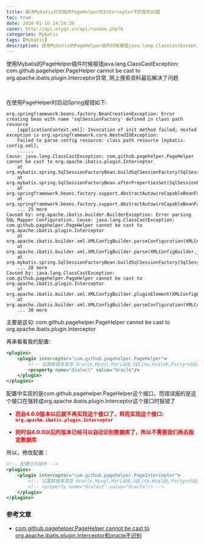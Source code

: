 ```yaml
---
title: 解决Mybatis分页插件PageHelper的Interceptor不匹配的问题
toc: true
date: 2020-01-16 14:24:39
cover: http://api.mtyqx.cn/api/random.php?6
categories: Mybatis
tags: [Mybatis]
description: 使用Mybatis的PageHelper插件时候报错java.lang.ClassCastException-com.github.pagehelper.PageHelper cannot be cast to org.apache.ibatis.plugin.Interceptor异常, 网上搜索资料最后解决了问题
---
```


使用Mybatis的PageHelper插件时候报错java.lang.ClassCastException: com.github.pagehelper.PageHelper cannot be cast to org.apache.ibatis.plugin.Interceptor异常, 网上搜索资料最后解决了问题

<br/>

<!--more-->

在使用PageHelper时启动Spring报错如下:

```
org.springframework.beans.factory.BeanCreationException: Error creating bean with name 'sqlSessionFactory' defined in class path resource 
	[applicationContext.xml]: Invocation of init method failed; nested exception is org.springframework.core.NestedIOException:
	Failed to parse config resource: class path resource [mybatis-config.xml]; 
    ......
Cause: java.lang.ClassCastException: com.github.pagehelper.PageHelper cannot be cast to org.apache.ibatis.plugin.Interceptor
	at org.mybatis.spring.SqlSessionFactoryBean.buildSqlSessionFactory(SqlSessionFactoryBean.java:500)
	at org.mybatis.spring.SqlSessionFactoryBean.afterPropertiesSet(SqlSessionFactoryBean.java:380)
	at org.springframework.beans.factory.support.AbstractAutowireCapableBeanFactory.invokeInitMethods(AbstractAutowireCapableBeanFactory.java:1687)
	at org.springframework.beans.factory.support.AbstractAutowireCapableBeanFactory.initializeBean(AbstractAutowireCapableBeanFactory.java:1624)
	... 25 more
Caused by: org.apache.ibatis.builder.BuilderException: Error parsing SQL Mapper Configuration. Cause: java.lang.ClassCastException: com.github.pagehelper.PageHelper cannot be cast to org.apache.ibatis.plugin.Interceptor
	at org.apache.ibatis.builder.xml.XMLConfigBuilder.parseConfiguration(XMLConfigBuilder.java:121)
	at org.apache.ibatis.builder.xml.XMLConfigBuilder.parse(XMLConfigBuilder.java:99)
	at org.mybatis.spring.SqlSessionFactoryBean.buildSqlSessionFactory(SqlSessionFactoryBean.java:494)
	... 28 more
Caused by: java.lang.ClassCastException: com.github.pagehelper.PageHelper cannot be cast to org.apache.ibatis.plugin.Interceptor
	at org.apache.ibatis.builder.xml.XMLConfigBuilder.pluginElement(XMLConfigBuilder.java:183)
	at org.apache.ibatis.builder.xml.XMLConfigBuilder.parseConfiguration(XMLConfigBuilder.java:110)
	... 30 more

```

主要是这句: com.github.pagehelper.PageHelper cannot be cast to org.apache.ibatis.plugin.Interceptor

再来看看我的配置:

```xml
<plugins>
    <plugin interceptor="com.github.pagehelper.PageHelper">
        <!-- 设置数据库类型 Oracle,Mysql,MariaDB,SQLite,Hsqldb,PostgreSQL六种数据库-->       
        <property name="dialect" value="Oracle"/>
    </plugin>
</plugins>
```

配置中实现的是com.github.pagehelper.PageHelper这个接口，而错误报的是这个接口在强转成org.apache.ibatis.plugin.Interceptor这个接口时报错了

-   <font color="#f00">**而自4.0.0版本以后就不再实现这个接口了，转而实现这个接口: `org.apache.ibatis.plugin.Interceptor`**</font>

-   <font color="#f00">**同时自4.0.0以后的版本已经可以自动识别数据库了，所以不需要我们再去指定数据库**</font>

所以，修改配置：

```xml
<!-- 配置分页插件 -->
<plugins>
    <plugin interceptor="com.github.pagehelper.PageInterceptor">
        <!-- 设置数据库类型 Oracle,Mysql,MariaDB,SQLite,Hsqldb,PostgreSQL六种数据库-->       
        <!-- <property name="dialect" value="Oracle"/> -->
    </plugin>
</plugins>
```



### 参考文章

-   [com.github.pagehelper.PageHelper cannot be cast to org.apache.ibatis.plugin.Interceptor和oracle不识别](https://blog.csdn.net/s592652578/article/details/78179998)

<br/>